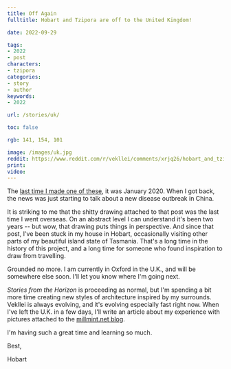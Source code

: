 ```yaml
---
title: Off Again
fulltitle: Hobart and Tzipora are off to the United Kingdom!

date: 2022-09-29

tags: 
- 2022
- post
characters:
- tzipora
categories:
- story
- author
keywords:
- 2022

url: /stories/uk/

toc: false

rgb: 141, 154, 101

image: /images/uk.jpg
reddit: https://www.reddit.com/r/vekllei/comments/xrjq26/hobart_and_tzipora_are_off_to_the_uk/
print: 
video:
---
```

The [last time I made one of these](/stories/japan/), it was January 2020. When I got back, the news was just starting to talk about a new disease outbreak in China.

It is striking to me that the shitty drawing attached to that post was the last time I went overseas. On an abstract level I can understand it's been two years -- but wow, that drawing puts things in perspective. And since that post, I've been stuck in my house in Hobart, occasionally visiting other parts of my beautiful island state of Tasmania. That's a long time in the history of this project, and a long time for someone who found inspiration to draw from travelling.

Grounded no more. I am currently in Oxford in the U.K., and will be somewhere else soon. I'll let you know where I'm going next.

*Stories from the Horizon* is proceeding as normal, but I'm spending a bit more time creating new styles of architecture inspired by my surrounds. Vekllei is always evolving, and it's evolving especially fast right now. When I've left the U.K. in a few days, I'll write an article about my experience with pictures attached to the [millmint.net blog](/news/blog/).

I'm having such a great time and learning so much.

Best,

Hobart